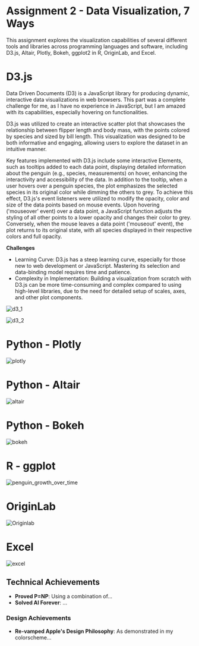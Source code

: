 Assignment 2 - Data Visualization, 7 Ways  
===
This assignment explores the visualization capabilities of several different tools and libraries across programming languages and software, including D3.js, Altair, Plotly, Bokeh, ggplot2 in R, OriginLab, and Excel.

# D3.js
Data Driven Documents (D3) is a JavaScript library for producing dynamic, interactive data visualizations in web browsers. This part was a complete challenge for me, as I have no experience in JavaScript, but I am amazed with its capabilities, especially hovering on functionalities.

D3.js was utilized to create an interactive scatter plot that showcases the relationship between flipper length and body mass, with the points colored by species and sized by bill length. This visualization was designed to be both informative and engaging, allowing users to explore the dataset in an intuitive manner.

Key features implemented with D3.js include some interactive Elements, such as tooltips added to each data point, displaying detailed information about the penguin (e.g., species, measurements) on hover, enhancing the interactivity and accessibility of the data. In addition to the tooltip, when a user hovers over a penguin species, the plot emphasizes the selected species in its original color while dimming the others to grey. To achieve this effect, D3.js's event listeners were utilized to modify the opacity, color and size of the data points based on mouse events. Upon hovering ('mouseover' event) over a data point, a JavaScript function adjusts the styling of all other points to a lower opacity and changes their color to grey. Conversely, when the mouse leaves a data point ('mouseout' event), the plot returns to its original state, with all species displayed in their respective colors and full opacity.

**Challenges**
- Learning Curve: D3.js has a steep learning curve, especially for those new to web development or JavaScript. Mastering its selection and data-binding model requires time and patience.
- Complexity in Implementation: Building a visualization from scratch with D3.js can be more time-consuming and complex compared to using high-level libraries, due to the need for detailed setup of scales, axes, and other plot components.

![d3_1](img/d3_1.png)

![d3_2](img/d3_2.png)

# Python - Plotly
![plotly](img/plotly.png)

# Python - Altair
![altair](img/altair.png)
# Python - Bokeh
![bokeh](img/bokeh.png)
# R - ggplot
![penguin_growth_over_time](img/penguin_growth_over_time.gif)
# OriginLab
![Originlab](img/Originlab.png)

# Excel
![excel](img/excel.png)

## Technical Achievements
- **Proved P=NP**: Using a combination of...
- **Solved AI Forever**: ...

### Design Achievements
- **Re-vamped Apple's Design Philosophy**: As demonstrated in my colorscheme...
